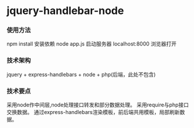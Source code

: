 # jquery-handlebar-node

### 使用方法
npm install 安装依赖
node app.js 启动服务器
localhost:8000 浏览器打开

### 技术架构
jquery + express-handlebars + node + php(后端，此处不包含)

### 技术要点
采用node作中间层,node处理接口转发和部分数据处理。
采用require与php接口交换数据。
通过express-handlebars渲染模板，前后端共用模板，局部刷新数据。






